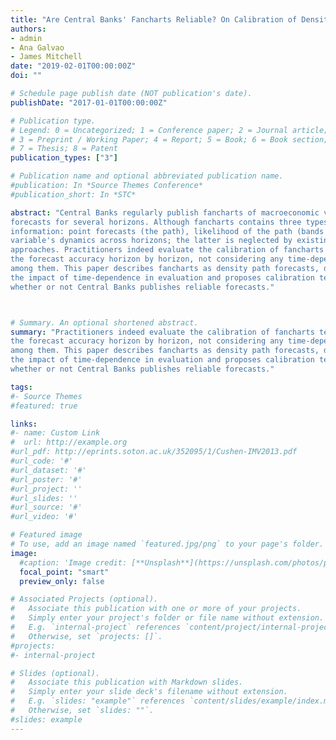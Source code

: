 ```yaml
---
title: "Are Central Banks' Fancharts Reliable? On Calibration of Density Path Forecasts"
authors:
- admin
- Ana Galvao
- James Mitchell
date: "2019-02-01T00:00:00Z"
doi: ""

# Schedule page publish date (NOT publication's date).
publishDate: "2017-01-01T00:00:00Z"

# Publication type.
# Legend: 0 = Uncategorized; 1 = Conference paper; 2 = Journal article;
# 3 = Preprint / Working Paper; 4 = Report; 5 = Book; 6 = Book section;
# 7 = Thesis; 8 = Patent
publication_types: ["3"]

# Publication name and optional abbreviated publication name.
#publication: In *Source Themes Conference*
#publication_short: In *STC*

abstract: "Central Banks regularly publish fancharts of macroeconomic variables, communicating
forecasts for several horizons. Although fancharts contains three types of
information: point forecasts (the path), likelihood of the path (bands around it), and
variable's dynamics across horizons; the latter is neglected by existing absolute evaluation
approaches. Practitioners indeed evaluate the calibration of fancharts testing
the forecast accuracy horizon by horizon, not considering any time-dependency
among them. This paper describes fancharts as density path forecasts, discusses
the impact of time-dependence in evaluation and proposes calibration tests to assess
whether or not Central Banks publishes reliable forecasts."



# Summary. An optional shortened abstract.
summary: "Practitioners indeed evaluate the calibration of fancharts testing
the forecast accuracy horizon by horizon, not considering any time-dependency
among them. This paper describes fancharts as density path forecasts, discusses
the impact of time-dependence in evaluation and proposes calibration tests to assess
whether or not Central Banks publishes reliable forecasts."

tags:
#- Source Themes
#featured: true

links:
#- name: Custom Link
#  url: http://example.org
#url_pdf: http://eprints.soton.ac.uk/352095/1/Cushen-IMV2013.pdf
#url_code: '#'
#url_dataset: '#'
#url_poster: '#'
#url_project: ''
#url_slides: ''
#url_source: '#'
#url_video: '#'

# Featured image
# To use, add an image named `featured.jpg/png` to your page's folder. 
image:
  #caption: 'Image credit: [**Unsplash**](https://unsplash.com/photos/pLCdAaMFLTE)'
  focal_point: "smart"
  preview_only: false

# Associated Projects (optional).
#   Associate this publication with one or more of your projects.
#   Simply enter your project's folder or file name without extension.
#   E.g. `internal-project` references `content/project/internal-project/index.md`.
#   Otherwise, set `projects: []`.
#projects:
#- internal-project

# Slides (optional).
#   Associate this publication with Markdown slides.
#   Simply enter your slide deck's filename without extension.
#   E.g. `slides: "example"` references `content/slides/example/index.md`.
#   Otherwise, set `slides: ""`.
#slides: example
---
```



